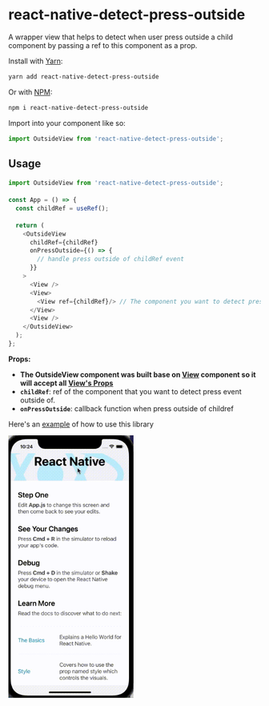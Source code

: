 # react-native-detect-press-outside

A wrapper view that helps to detect when user press outside a child component by passing a ref to this component as a prop.

Install with [Yarn](https://yarnpkg.com/):

```sh
yarn add react-native-detect-press-outside
```

Or with [NPM](https://www.npmjs.com/):

```sh
npm i react-native-detect-press-outside
```

Import into your component like so:

```javascript
import OutsideView from 'react-native-detect-press-outside';
```

<!-- USAGE EXAMPLES -->
## Usage

```javascript
import OutsideView from 'react-native-detect-press-outside';

const App = () => {
  const childRef = useRef();

  return (
    <OutsideView 
      childRef={childRef}
      onPressOutside={() => {
        // handle press outside of childRef event
      }}
    >
      <View />
      <View>
        <View ref={childRef}/> // The component you want to detect press event outside of it
      </View>
      <View />
    </OutsideView>
  );
};
```

**Props:**

- **The OutsideView component was built base on [View](https://reactnative.dev/docs/view) component so it will accept all [View's Props](https://reactnative.dev/docs/view#props)**
- **`childRef`**: ref of the component that you want to detect press event outside of.
- **`onPressOutside`**: callback function when press outside of childref


Here's an [example](https://github.com/cuongtranduc/react-native-detect-press-outside/tree/main/example) of how to use this library

<p align="left">
  <img src="example.gif" width="250" title="screenshot">
</p>
